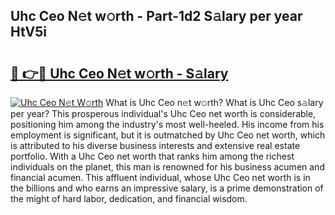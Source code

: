 ## Uhc Ceo N𝚎t w𝚘rth - Part-1d2 S𝚊lary per year HtV5i

# <h2><a href="http://gc0ef2n.nevu.top/?p=Uhc+Ceo">🔗 👉🔴 Uhc Ceo N𝚎t w𝚘rth - S𝚊lary</a></h2>

[![Uhc Ceo N𝚎t W𝚘rth](https://i.imgur.com/Oavwk0R.jpeg)](http://gc0ef2n.nevu.top/?p=Uhc+Ceo)
What is Uhc Ceo n𝚎t w𝚘rth? What is Uhc Ceo s𝚊lary per year?
This prosperous individual's Uhc Ceo net worth is considerable, positioning him among the industry's most well-heeled. His income from his employment is significant, but it is outmatched by Uhc Ceo net worth, which is attributed to his diverse business interests and extensive real estate portfolio. With a Uhc Ceo net worth that ranks him among the richest individuals on the planet, this man is renowned for his business acumen and financial acumen. This affluent individual, whose Uhc Ceo net worth is in the billions and who earns an impressive salary, is a prime demonstration of the might of hard labor, dedication, and financial wisdom.
